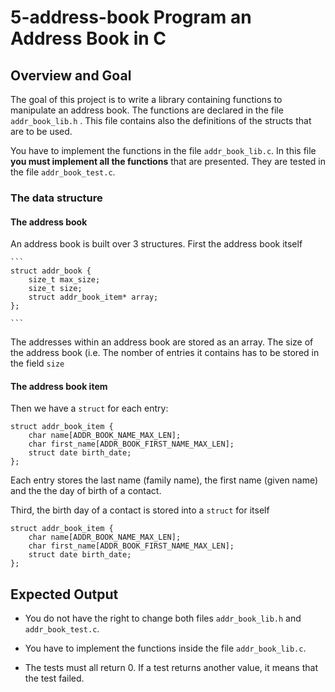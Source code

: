 # 5-address-book Program an Address Book in C

## Overview and Goal
The goal of this project is to write a library containing functions to manipulate an address book. The functions are declared in the file `addr_book_lib.h` . This file contains also the definitions of the structs that are to be used.

You have to implement the functions in the file `addr_book_lib.c`. In this file __you must implement all the functions__ that are presented. They are tested in the file `addr_book_test.c`.

### The data structure

#### The address book

An address book is built over 3 structures. First the address book itself 

	```
	struct addr_book {
		size_t max_size;
		size_t size;
		struct addr_book_item* array; 
	};
	
	```
The addresses within an address book are stored as an array. The size
of the address book (i.e. The nomber of entries it contains has to be
stored in the field `size`

#### The address book item 

Then we have a `struct` for each entry:

	struct addr_book_item {
		char name[ADDR_BOOK_NAME_MAX_LEN];
		char first_name[ADDR_BOOK_FIRST_NAME_MAX_LEN];
		struct date birth_date;
	};


Each entry stores the last name (family name), the first name (given
name) and the the day of birth of a contact. 

Third, the birth day of a contact is stored into a `struct` for itself

	
	struct addr_book_item {
		char name[ADDR_BOOK_NAME_MAX_LEN];
		char first_name[ADDR_BOOK_FIRST_NAME_MAX_LEN];
		struct date birth_date;
	};
	


## Expected Output

- You do not have the right to change both files `addr_book_lib.h` and `addr_book_test.c`.

- You have to implement the functions inside the file `addr_book_lib.c`.

- The tests must all return 0. If a test returns another value, it
means that the test failed.
